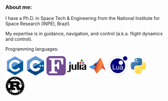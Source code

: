 ### About me:

I have a Ph.D. in Space Tech & Engineering from the National Institute for Space Research (INPE), Brazil. 

My expertise is in guidance, navigation, and control (a.k.a. flight dynamics and control).

Programming languages:
<div>
  <img src="https://github.com/devicons/devicon/blob/master/icons/c/c-original.svg" title="C"  alt="C" width="60" height="60"/>
  <img src="https://github.com/devicons/devicon/blob/master/icons/cplusplus/cplusplus-original.svg" title="Cpp"  alt="Cpp" width="60" height="60"/>
  <img src="https://github.com/devicons/devicon/blob/master/icons/fortran/fortran-original.svg" title="Fortran"  alt="Fortran" width="60" height="60"/>
  <img src="https://github.com/devicons/devicon/blob/master/icons/julia/julia-original-wordmark.svg" title="Julia"  alt="Julia" width="60" height="60"/>
  <img src="https://github.com/devicons/devicon/blob/master/icons/matlab/matlab-original.svg" title="Matlab"  alt="Matlab" width="60" height="60"/>
  <img src="https://github.com/devicons/devicon/blob/master/icons/lua/lua-original.svg" title="Lua"  alt="Lua" width="60" height="60"/>
  <img src="https://github.com/devicons/devicon/blob/master/icons/python/python-original.svg" title="Python"  alt="Python" width="60" height="60"/>
  <img src="https://github.com/devicons/devicon/blob/master/icons/rust/rust-original.svg" title="Rust"  alt="Rust" width="60" height="60"/>
</div>

<!--
**rodbnegri/rodbnegri** is a ✨ _special_ ✨ repository because its `README.md` (this file) appears on your GitHub profile.

Here are some ideas to get you started:

- 🔭 I’m currently working on ...
- 🌱 I’m currently learning ...
- 👯 I’m looking to collaborate on ...
- 🤔 I’m looking for help with ...
- 💬 Ask me about ...
- 📫 How to reach me: ...
- 😄 Pronouns: ...
- ⚡ Fun fact: ...
-->

